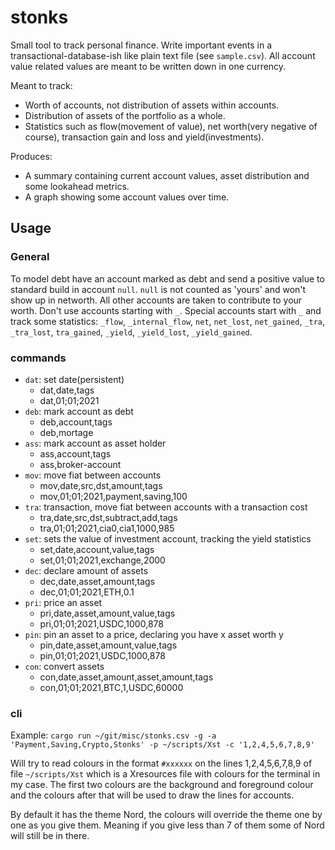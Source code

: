 # stonks

Small tool to track personal finance.
Write important events in a transactional-database-ish like plain text file (see `sample.csv`).
All account value related values are meant to be written down in one currency.

Meant to track:
- Worth of accounts, not distribution of assets within accounts.
- Distribution of assets of the portfolio as a whole.
- Statistics such as flow(movement of value), net worth(very negative of course), transaction gain and loss and yield(investments).

Produces:
- A summary containing current account values, asset distribution and some lookahead metrics.
- A graph showing some account values over time.

## Usage

### General

To model debt have an account marked as debt and send a positive value to standard build in account `null`.
`null` is not counted as 'yours' and won't show up in networth.
All other accounts are taken to contribute to your worth.
Don't use accounts starting with `_`.
Special accounts start with `_` and track some statistics: `_flow`, `_internal_flow`, `net`, `net_lost`, `net_gained`, `_tra`, `_tra_lost`, `tra_gained`, `_yield`, `_yield_lost`, `_yield_gained`.

### commands

- `dat`: set date(persistent)
  - dat,date,tags
  - dat,01;01;2021
- `deb`: mark account as debt
  - deb,account,tags
  - deb,mortage
- `ass`: mark account as asset holder
  - ass,account,tags
  - ass,broker-account
- `mov`: move fiat between accounts
  - mov,date,src,dst,amount,tags
  - mov,01;01;2021,payment,saving,100
- `tra`: transaction, move fiat between accounts with a transaction cost
  - tra,date,src,dst,subtract,add,tags
  - tra,01;01;2021,cia0,cia1,1000,985
- `set`: sets the value of investment account, tracking the yield statistics
  - set,date,account,value,tags
  - set,01;01;2021,exchange,2000
- `dec`: declare amount of assets
  - dec,date,asset,amount,tags
  - dec,01;01;2021,ETH,0.1
- `pri`: price an asset
  - pri,date,asset,amount,value,tags
  - pri,01;01;2021,USDC,1000,878
- `pin`: pin an asset to a price, declaring you have x asset worth y
  - pin,date,asset,amount,value,tags
  - pin,01;01;2021,USDC,1000,878
- `con`: convert assets
  - con,date,asset,amount,asset,amount,tags
  - con,01;01;2021,BTC,1,USDC,60000

### cli

Example:
```cargo run ~/git/misc/stonks.csv -g -a 'Payment,Saving,Crypto,Stonks' -p ~/scripts/Xst -c '1,2,4,5,6,7,8,9'```

Will try to read colours in the format `#xxxxxx` on the lines 1,2,4,5,6,7,8,9 of file `~/scripts/Xst` which is a Xresources file with colours for the terminal in my case.
The first two colours are the background and foreground colour and the colours after that will be used to draw the lines for accounts.

By default it has the theme Nord, the colours will override the theme one by one as you give them.
Meaning if you give less than 7 of them some of Nord will still be in there.
